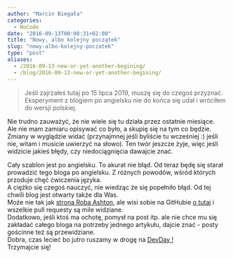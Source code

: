 ```yaml
---
author: "Marcin Biegała"
categories: 
  - NoCode
date: "2016-09-13T00:00:31+02:00"
title: "Nowy, albo kolejny początek"
slug: "nowy-albo-kolejny-poczatek"
type: "post"
aliases:
  - /2016-09-13-new-or-yet-another-begining/
  - /blog/2016-09-13-new-or-yet-another-begining/
---
```


> Jeśli zajrzałeś tutaj po 15 lipca 2019, muszę się do czegoś przyznać. Eksperyment z blogiem po angielsku nie do końca się udał i wróciłem do wersji polskiej.

Nie trudno zauważyć, że nie wiele się tu działa przez ostatnie miesiące.  
Ale nie mam zamiaru opisywać co było, a skupię się na tym co będzie.  
Zmiany w wyglądzie widać (przynajmnej jeśli byliście tu wcześniej :)
jeśli nie, witam i musicie uwierzyć na słowo). Ten twór jeszcze żyje, więc jeśli widzicie jakieś błędy, czy niedociągnięcia dawajcie znać. 
<!--more--> 
Cały szablon jest po angielsku. To akurat nie błąd. Od teraz będę się starał prowadzić tego bloga po angielsku. Z różnych powodów,
wśród których przoduje chęć ćwiczenia języka.  
A ciężko się czegoś nauczyć, nie wiedząc że się popełniło błąd. Od tej chwili blog jest otwarty także dla Was.  
Może nie tak jak [strona Roba Ashton](http://codeofrob.com/), ale wisi sobie na GitHubie [o tutaj](https://github.com/biegal/blog-page)
i wszelkie pull requesty są mile widziane.  
Dodatkowo, jeśli ktoś ma ochotę, pomysł na post itp. ale nie chce mu się zakładać całego bloga na potrzeby jednego artykułu, dajcie znać - posty gościnne też są przewidziane.  
Dobra, czas lecieć bo jutro ruszamy w drogę na [DevDay !](http://devday.pl/)  
Trzymajcie się!
